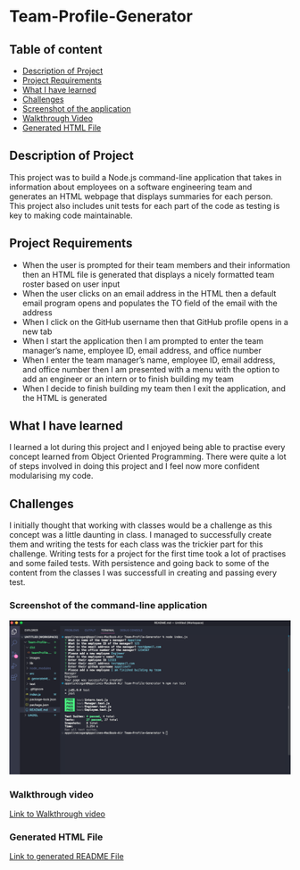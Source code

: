 # Team-Profile-Generator

## Table of content

- [Description of Project](#description-of-project)
- [Project Requirements](#project-requirements)
- [What I have learned](#what-i-have-learned)
- [Challenges](#challenges)
- [Screenshot of the application](#screenshot-of-the-command-line-application)
- [Walkthrough Video](#walkthrough-video)
- [Generated HTML File](#generated-html-file)

## Description of Project

This project was to build a Node.js command-line application that takes in information about employees on a software engineering team and generates an HTML webpage that displays summaries for each person. This project also includes unit tests for each part of the code as testing is key to making code maintainable.

## Project Requirements

- When the user is prompted for their team members and their information then an HTML file is generated that displays a nicely formatted team roster based on user input
- When the user clicks on an email address in the HTML then a default email program opens and populates the TO field of the email with the address
- When I click on the GitHub username then that GitHub profile opens in a new tab
- When I start the application then I am prompted to enter the team manager’s name, employee ID, email address, and office number
- When I enter the team manager’s name, employee ID, email address, and office number then I am presented with a menu with the option to add an engineer or an intern or to finish building my team
- When I decide to finish building my team then I exit the application, and the HTML is generated

## What I have learned

I learned a lot during this project and I enjoyed being able to practise every concept learned from Object Oriented Programming. There were quite a lot of steps involved in doing this project and I feel now more confident modularising my code.

## Challenges

I initially thought that working with classes would be a challenge as this concept was a little daunting in class. I managed to successfully create them and writing the tests for each class was the trickier part for this challenge. Writing tests for a project for the first time took a lot of practises and some failed tests. With persistence and going back to some of the content from the classes I was successfull in creating and passing every test.

### Screenshot of the command-line application

![Screenshot of CLI](/images/CLI-image.png)

### Walkthrough video

[Link to Walkthrough video](https://drive.google.com/file/d/1_NFxouZj6JXgHpc9dd5Sq6DTYtCuC0P0/view)

### Generated HTML File

[Link to generated README File](https://github.com/appolinefr/team-profile-generator/tree/main/dist/teamProfile.html)
